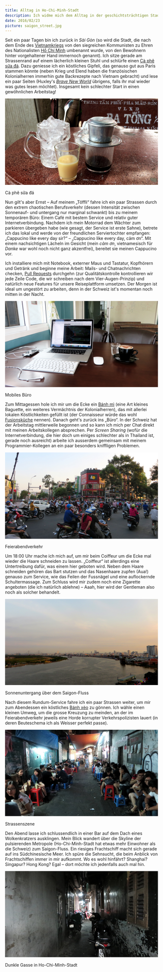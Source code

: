 ```yaml
---
title: Alltag in Ho-Chi-Minh-Stadt
description: Ich widme mich dem Alltag in der geschichtsträchtigen Stadt Sài Gòn
date: 2016/02/23
picture: saigon_street.jpg
---
```


Seit ein paar Tagen bin ich zurück in *Sài Gòn* (so wird die Stadt, die nach dem Ende des
[Vietnamkriegs](https://de.wikipedia.org/wiki/Vietnamkrieg) von den siegreichen Kommunisten zu Ehren des
Nationalisten [Hồ Chí Minh](https://de.wikipedia.org/wiki/H%E1%BB%93_Ch%C3%AD_Minh) umbenannt wurde, von
den Bewohnern hinter vorgehaltener Hand immernoch genannt). Ich sitze gerade am Strassenrand auf einem
lächerlich kleinen Stuhl und schlürfe einen [Cà phê sữa đá](https://en.wikipedia.org/wiki/Vietnamese_iced_coffee).
Dazu geniesse ich ein köstliches Gipfeli, das genauso gut aus Paris stammen könnte (neben Krieg und Elend
haben die französischen Kolonialherren immerhin gute Backrezepte nach Vietnam gebracht) und lese ein paar
Seiten (Huxley's [*Brave New World*](https://en.wikipedia.org/wiki/Brave_New_World) übrigens, falls ihr
mal wieder was gutes lesen möchtet). Insgesamt kein schlechter Start in einen gewöhnlichen Arbeitstag!

![Cà phê sữa đá](pics/ca_phe_sua_da.jpg)
<figcaption>Cà phê sữa đá</figcaption>

Nun gilt's aber Ernst – Auf meinem „Töffli“ fahre ich ein paar Strassen durch den extrem chaotischen Berufsverkehr (dessen
Intensität zwischen Sonnenauf- und untergang nur marginal schwankt) bis zu meinem temporären Büro: Einem
Café mit bestem Service und relativ guter Internetverbindung. Nachdem ich mein Motorrad dem Wächter zum
parkieren übergeben habe (wie gesagt, der Service ist erste Sahne), betrete ich das lokal und werde von
der freundlichen Serviertochter empfangen: „Cappucino like every day sir?“ – „Cappucino like every day, cảm
ơn“. Mit einem nachsichtigen Lächeln im Gesicht (mein *cảm ơn*, vietnamesisch für *Danke* war wohl noch
nicht ganz akzentfrei), bereitet sie meinen Cappucino vor.

Ich installiere mich mit Notebook, externer Maus und Tastatur, Kopfhörern und Getränk und beginne meine
Arbeit: Mails- und Chatnachrichten checken, [Pull Requests](https://en.wikipedia.org/wiki/Pull_request)
durchgehn (zur Qualitätskontrolle kontrollieren wir jede Zeile Code, die wir schreiben nach dem
Vier-Augen-Prinzip) und natürlich neue Features für unsere Reiseplattform umsetzen. Der Morgen ist ideal
um ungestört zu arbeiten, denn in der Schweiz ist's momentan noch mitten in der Nacht.

![Mobiles Büro](pics/mobile_office.jpg)
<figcaption>Mobiles Büro</figcaption>

Zum Mittagessen hole ich mir um die Ecke ein [Bánh mì](https://de.wikipedia.org/wiki/B%C3%A1nh_m%C3%AC)
(eine Art kleines Baguette, ein weiteres Vermächtnis der Kolonialherren), das mit allerlei lokalen Köstlichkeiten
gefüllt ist (der Connaisseur würde das wohl [Fusionsküche](https://de.wikipedia.org/wiki/Fusionsk%C3%BCche)
nennen). Danach geht's zurück ins „Büro“. In der Schweiz hat der Arbeitstag mittlerweile begonnen und
so kann ich mich per Chat direkt mit meinen Arbeitskollegen absprechen. Per *Screen Sharing* (wofür die
Internetverbindung, die hier doch um einiges schlechter als in Thailand ist, gerade noch ausreicht)
arbeite ich ausserdem gemeinsam mit meinem Programmier-Kollegen an ein paar besonders kniffligen
Problemen.

![Feierabendverkehr](pics/saigon_traffic.jpg)
<figcaption>Feierabendverkehr</figcaption>

Um 18:00 Uhr mache ich mich auf, um mir beim Coiffeur um die Ecke mal wieder die Haare schneiden zu lassen.
„Coiffeur“ ist allerdings eine Untertreibung dafür, was einem hier geboten wird. Neben dem Haare
schneiden gehören das Bart stutzen und das Nasenhaare zupfen (Aua!) genauso zum Service, wie das Feilen
der Fussnägel und eine auflockernde Schultermassage. Zum Schluss wird mir zudem noch eine Zigarette
angeboten (die ich natürlich ablehne) – Aaah, hier wird der Gentleman also noch als solcher behandelt.

![Sonnenuntergang über dem Saigon-Fluss](pics/saigon_river.jpg)
<figcaption>Sonnenuntergang über dem Saigon-Fluss</figcaption>

Nach diesem Rundum-Service fahre ich ein paar Strassen weiter, um mir zum Abendessen ein köstliches
[Bánh xèo](https://en.wikipedia.org/wiki/B%C3%A1nh_x%C3%A8o) zu
gönnen. Ich wähle einen kleinen Umweg, um die grosse Kreuzung zu meinden, an der im Feierabendverkehr
jeweils eine Horde korrupter Verkehrspolizisten lauert (in deren Beuteschema ich als Weisser perfekt
passe).

![Strassenszene](pics/saigon_street.jpg)
<figcaption>Strassenszene</figcaption>

Den Abend lasse ich schlussendlich in einer Bar auf dem Dach eines Wolkenkratzers ausklingen. Mein
Blick wandert über die Skyline der pulsierenden Metropole (Ho-Chi-Minh-Stadt hat etwas mehr Einwohner
als die Schweiz) zum Saigon-Fluss. Ein riesiges Frachtschiff macht sich gerade auf ins Südchinesische
Meer. Ich spüre die Sehnsucht, die beim Anblick von Frachtschiffen immer in mir aufkommt. Wo es wohl
hinfährt? Shanghai? Singapur? Hong Kong? Egal – dort möchte ich jedenfalls auch mal hin.

![Dunkle Gasse in Ho-Chi-Minh-Stadt](pics/saigon_alley.jpg)
<figcaption>Dunkle Gasse in Ho-Chi-Minh-Stadt</figcaption>
